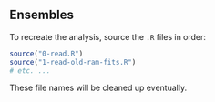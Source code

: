 ## Ensembles

To recreate the analysis, source the `.R` files in order:

```R
source("0-read.R")
source("1-read-old-ram-fits.R")
# etc. ...
```

These file names will be cleaned up eventually.
